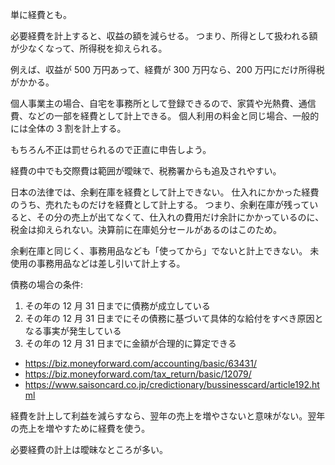 単に経費とも。

必要経費を計上すると、収益の額を減らせる。
つまり、所得として扱われる額が少なくなって、所得税を抑えられる。

例えば、収益が 500 万円あって、経費が 300 万円なら、200 万円にだけ所得税がかかる。

個人事業主の場合、自宅を事務所として登録できるので、家賃や光熱費、通信費、などの一部を経費として計上できる。
個人利用の料金と同じ場合、一般的には全体の 3 割を計上する。

もちろん不正は罰せられるので正直に申告しよう。

経費の中でも交際費は範囲が曖昧で、税務署からも追及されやすい。

日本の法律では、余剰在庫を経費として計上できない。
仕入れにかかった経費のうち、売れたものだけを経費として計上する。
つまり、余剰在庫が残っていると、その分の売上が出てなくて、仕入れの費用だけ余計にかかっているのに、税金は抑えられない。決算前に在庫処分セールがあるのはこのため。

余剰在庫と同じく、事務用品なども「使ってから」でないと計上できない。
未使用の事務用品などは差し引いて計上する。

債務の場合の条件:

1. その年の 12 月 31 日までに債務が成立している
2. その年の 12 月 31 日までにその債務に基づいて具体的な給付をすべき原因となる事実が発生している
3. その年の 12 月 31 日までに金額が合理的に算定できる

- https://biz.moneyforward.com/accounting/basic/63431/
- https://biz.moneyforward.com/tax_return/basic/12079/
- https://www.saisoncard.co.jp/credictionary/bussinesscard/article192.html

経費を計上して利益を減らすなら、翌年の売上を増やさないと意味がない。翌年の売上を増やすために経費を使う。

必要経費の計上は曖昧なところが多い。
